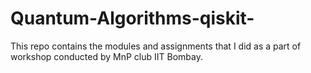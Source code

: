 # Quantum-Algorithms-qiskit-
This repo contains the modules and assignments that I did as a part of workshop conducted by MnP club IIT Bombay.
